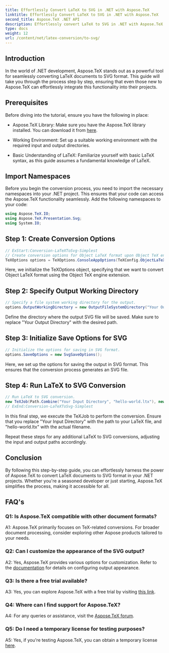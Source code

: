 ```yaml
---
title: Effortlessly Convert LaTeX to SVG in .NET with Aspose.TeX
linktitle: Effortlessly Convert LaTeX to SVG in .NET with Aspose.TeX
second_title: Aspose.TeX .NET API
description: Effortlessly convert LaTeX to SVG in .NET with Aspose.TeX. Streamline your document processing with this intuitive and powerful library.
type: docs
weight: 12
url: /content/net/latex-conversion/to-svg/
---
```

## Introduction

In the world of .NET development, Aspose.TeX stands out as a powerful tool for seamlessly converting LaTeX documents to SVG format. This guide will take you through the process step by step, ensuring that even those new to Aspose.TeX can effortlessly integrate this functionality into their projects.

## Prerequisites

Before diving into the tutorial, ensure you have the following in place:

- Aspose.TeX Library: Make sure you have the Aspose.TeX library installed. You can download it from [here](https://releases.aspose.com/tex/net/).

- Working Environment: Set up a suitable working environment with the required input and output directories.

- Basic Understanding of LaTeX: Familiarize yourself with basic LaTeX syntax, as this guide assumes a fundamental knowledge of LaTeX.

## Import Namespaces

Before you begin the conversion process, you need to import the necessary namespaces into your .NET project. This ensures that your code can access the Aspose.TeX functionality seamlessly. Add the following namespaces to your code:

```csharp
using Aspose.TeX.IO;
using Aspose.TeX.Presentation.Svg;
using System.IO;
```

## Step 1: Create Conversion Options

```csharp
// ExStart:Conversion-LaTeXToSvg-Simplest
// Create conversion options for Object LaTeX format upon Object TeX engine extension.
TeXOptions options = TeXOptions.ConsoleAppOptions(TeXConfig.ObjectLaTeX);
```

Here, we initialize the TeXOptions object, specifying that we want to convert Object LaTeX format using the Object TeX engine extension.

## Step 2: Specify Output Working Directory

```csharp
// Specify a file system working directory for the output.
options.OutputWorkingDirectory = new OutputFileSystemDirectory("Your Output Directory");
```

Define the directory where the output SVG file will be saved. Make sure to replace "Your Output Directory" with the desired path.

## Step 3: Initialize Save Options for SVG

```csharp
// Initialize the options for saving in SVG format.
options.SaveOptions = new SvgSaveOptions();
```

Here, we set up the options for saving the output in SVG format. This ensures that the conversion process generates an SVG file.

## Step 4: Run LaTeX to SVG Conversion

```csharp
// Run LaTeX to SVG conversion.
new TeXJob(Path.Combine("Your Input Directory", "hello-world.ltx"), new SvgDevice(), options).Run();
// ExEnd:Conversion-LaTeXToSvg-Simplest
```

In this final step, we execute the TeXJob to perform the conversion. Ensure that you replace "Your Input Directory" with the path to your LaTeX file, and "hello-world.ltx" with the actual filename.

Repeat these steps for any additional LaTeX to SVG conversions, adjusting the input and output paths accordingly.

## Conclusion

By following this step-by-step guide, you can effortlessly harness the power of Aspose.TeX to convert LaTeX documents to SVG format in your .NET projects. Whether you're a seasoned developer or just starting, Aspose.TeX simplifies the process, making it accessible for all.

## FAQ's

### Q1: Is Aspose.TeX compatible with other document formats?

A1: Aspose.TeX primarily focuses on TeX-related conversions. For broader document processing, consider exploring other Aspose products tailored to your needs.

### Q2: Can I customize the appearance of the SVG output?

A2: Yes, Aspose.TeX provides various options for customization. Refer to the [documentation](https://reference.aspose.com/tex/net/) for details on configuring output appearance.

### Q3: Is there a free trial available?

A3: Yes, you can explore Aspose.TeX with a free trial by visiting [this link](https://releases.aspose.com/).

### Q4: Where can I find support for Aspose.TeX?

A4: For any queries or assistance, visit the [Aspose.TeX forum](https://forum.aspose.com/c/tex/47).

### Q5: Do I need a temporary license for testing purposes?

A5: Yes, if you're testing Aspose.TeX, you can obtain a temporary license [here](https://purchase.aspose.com/temporary-license/).